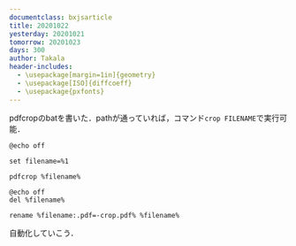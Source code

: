 ```yaml
---
documentclass: bxjsarticle
title: 20201022
yesterday: 20201021
tomorrow: 20201023
days: 300
author: Takala
header-includes:
  - \usepackage[margin=1in]{geometry}
  - \usepackage[ISO]{diffcoeff}
  - \usepackage{pxfonts}
---
```



pdfcropのbatを書いた．pathが通っていれば，コマンド`crop FILENAME`で実行可能．

```
@echo off

set filename=%1

pdfcrop %filename%

@echo off
del %filename%

rename %filename:.pdf=-crop.pdf% %filename%

```


自動化していこう．